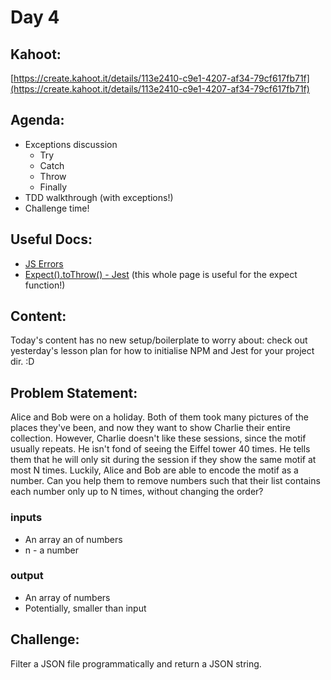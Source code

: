 # Day 4

## Kahoot:
[https://create.kahoot.it/details/113e2410-c9e1-4207-af34-79cf617fb71f](https://create.kahoot.it/details/113e2410-c9e1-4207-af34-79cf617fb71f)

## Agenda:
- Exceptions discussion
    - Try
    - Catch
    - Throw
    - Finally
- TDD walkthrough (with exceptions!)
- Challenge time!

## Useful Docs:
- [JS Errors](https://www.w3schools.com/js/js_errors.asp)
- [Expect().toThrow() - Jest](https://jestjs.io/docs/expect#tothrowerror) (this whole page is useful for the expect function!)

## Content:

Today's content has no new setup/boilerplate to worry about: check out yesterday's lesson plan for how to initialise NPM and Jest for your project dir. :D

## Problem Statement:

Alice and Bob were on a holiday. Both of them took many pictures of the places they've been, and now they want to show Charlie their entire collection. However, Charlie doesn't like these sessions, since the motif usually repeats. He isn't fond of seeing the Eiffel tower 40 times. He tells them that he will only sit during the session if they show the same motif at most N times. Luckily, Alice and Bob are able to encode the motif as a number. Can you help them to remove numbers such that their list contains each number only up to N times, without changing the order?

### inputs
- An array an of numbers
- n - a number
### output
- An array of numbers
- Potentially, smaller than input

## Challenge:
Filter a JSON file programmatically and return a JSON string.